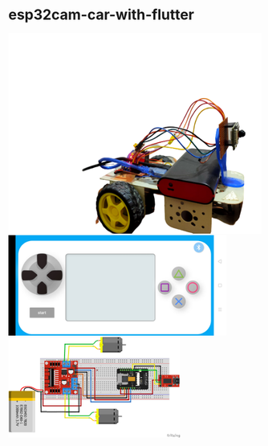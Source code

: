 # esp32cam-car-with-flutter

<img src="/screenshot/IMG20200724144254-removebg-preview.png" Height="400" >

<img src="/screenshot/Screenshot_2020-07-24-14-51-21-96_8ebf8e7a4cd0bbdae5e9759fa195ed73.jpg" Height="200">


<img src="/screenshot/esp32car.png" Height="200" >
